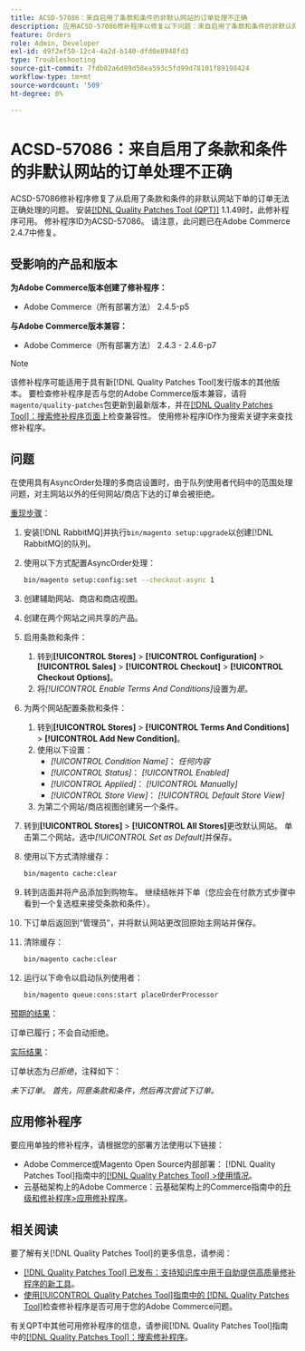 ```yaml
---
title: ACSD-57086：来自启用了条款和条件的非默认网站的订单处理不正确
description: 应用ACSD-57086修补程序以修复以下问题：来自启用了条款和条件的非默认网站的订单无法正确处理。Adobe Commerce
feature: Orders
role: Admin, Developer
exl-id: d9f2ef50-12c4-4a2d-b140-dfd0e8948fd3
type: Troubleshooting
source-git-commit: 7fdb02a6d89d50ea593c5fd99d78101f89198424
workflow-type: tm+mt
source-wordcount: '509'
ht-degree: 0%

---
```


# ACSD-57086：来自启用了条款和条件的非默认网站的订单处理不正确

ACSD-57086修补程序修复了从启用了条款和条件的非默认网站下单的订单无法正确处理的问题。 安装[[!DNL Quality Patches Tool (QPT)]](https://experienceleague.adobe.com/en/docs/commerce-operations/tools/quality-patches-tool/quality-patches-tool-to-self-serve-quality-patches) 1.1.49时，此修补程序可用。 修补程序ID为ACSD-57086。 请注意，此问题已在Adobe Commerce 2.4.7中修复。

## 受影响的产品和版本

**为Adobe Commerce版本创建了修补程序：**

* Adobe Commerce（所有部署方法） 2.4.5-p5

**与Adobe Commerce版本兼容：**

* Adobe Commerce（所有部署方法） 2.4.3 - 2.4.6-p7

>[!NOTE]
>
>该修补程序可能适用于具有新[!DNL Quality Patches Tool]发行版本的其他版本。 要检查修补程序是否与您的Adobe Commerce版本兼容，请将`magento/quality-patches`包更新到最新版本，并在[[!DNL Quality Patches Tool]：搜索修补程序页面](https://experienceleague.adobe.com/tools/commerce-quality-patches/index.html)上检查兼容性。 使用修补程序ID作为搜索关键字来查找修补程序。

## 问题

在使用具有AsyncOrder处理的多商店设置时，由于队列使用者代码中的范围处理问题，对主网站以外的任何网站/商店下达的订单会被拒绝。

<u>重现步骤</u>：

1. 安装[!DNL RabbitMQ]并执行`bin/magento setup:upgrade`以创建[!DNL RabbitMQ]的队列。
1. 使用以下方式配置AsyncOrder处理：

   ```bash
   bin/magento setup:config:set --checkout-async 1
   ```

1. 创建辅助网站、商店和商店视图。
1. 创建在两个网站之间共享的产品。
1. 启用条款和条件：
   1. 转到&#x200B;**[!UICONTROL Stores]** > **[!UICONTROL Configuration]** > **[!UICONTROL Sales]** > **[!UICONTROL Checkout]** > **[!UICONTROL Checkout Options]**。
   1. 将&#x200B;*[!UICONTROL Enable Terms And Conditions]*&#x200B;设置为&#x200B;*是*。
1. 为两个网站配置条款和条件：
   1. 转到&#x200B;**[!UICONTROL Stores]** > **[!UICONTROL Terms And Conditions]** > **[!UICONTROL Add New Condition]**。
   1. 使用以下设置：
      * *[!UICONTROL Condition Name]*： *任何内容*
      * *[!UICONTROL Status]*： *[!UICONTROL Enabled]*
      * *[!UICONTROL Applied]*： *[!UICONTROL Manually]*
      * *[!UICONTROL Store View]*： *[!UICONTROL Default Store View]*
   1. 为第二个网站/商店视图创建另一个条件。
1. 转到&#x200B;**[!UICONTROL Stores]** > **[!UICONTROL All Stores]**&#x200B;更改默认网站。 单击第二个网站，选中&#x200B;*[!UICONTROL Set as Default]*&#x200B;并保存。
1. 使用以下方式清除缓存：

   ```bash
   bin/magento cache:clear
   ```

1. 转到店面并将产品添加到购物车。 继续结帐并下单（您应会在付款方式步骤中看到一个复选框来接受条款和条件）。
1. 下订单后返回到“管理员”，并将默认网站更改回原始主网站并保存。
1. 清除缓存：

   ```bash
   bin/magento cache:clear
   ```

1. 运行以下命令以启动队列使用者：

   ```bash
   bin/magento queue:cons:start placeOrderProcessor
   ```

<u>预期的结果</u>：

订单已履行；不会自动拒绝。

<u>实际结果</u>：

订单状态为&#x200B;*已拒绝*，注释如下：

*未下订单。 首先，同意条款和条件，然后再次尝试下订单。*

## 应用修补程序

要应用单独的修补程序，请根据您的部署方法使用以下链接：

* Adobe Commerce或Magento Open Source内部部署： [!DNL Quality Patches Tool]指南中的[[!DNL Quality Patches Tool] >使用情况](/help/tools/quality-patches-tool/usage.md)。
* 云基础架构上的Adobe Commerce：云基础架构上的Commerce指南中的[升级和修补程序>应用修补程序](https://experienceleague.adobe.com/docs/commerce-cloud-service/user-guide/develop/upgrade/apply-patches.html)。

## 相关阅读

要了解有关[!DNL Quality Patches Tool]的更多信息，请参阅：

* [[!DNL Quality Patches Tool] 已发布：支持知识库中用于自助提供高质量修补程序的新工具](https://experienceleague.adobe.com/en/docs/commerce-operations/tools/quality-patches-tool/quality-patches-tool-to-self-serve-quality-patches)。
* [使用[!UICONTROL Quality Patches Tool]指南中的 [!DNL Quality Patches Tool]](/help/tools/quality-patches-tool/patches-available-in-qpt/check-patch-for-magento-issue-with-magento-quality-patches.md)检查修补程序是否可用于您的Adobe Commerce问题。


有关QPT中其他可用修补程序的信息，请参阅[!DNL Quality Patches Tool]指南中的[[!DNL Quality Patches Tool]：搜索修补程序](https://experienceleague.adobe.com/tools/commerce-quality-patches/index.html)。
